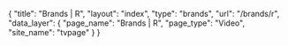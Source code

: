 {
    "title": "Brands | R",
    "layout": "index",
    "type": "brands",
    "url": "\/brands\/r",
    "data_layer": {
        "page_name": "Brands | R",
        "page_type": "Video",
        "site_name": "tvpage"
    }
}
